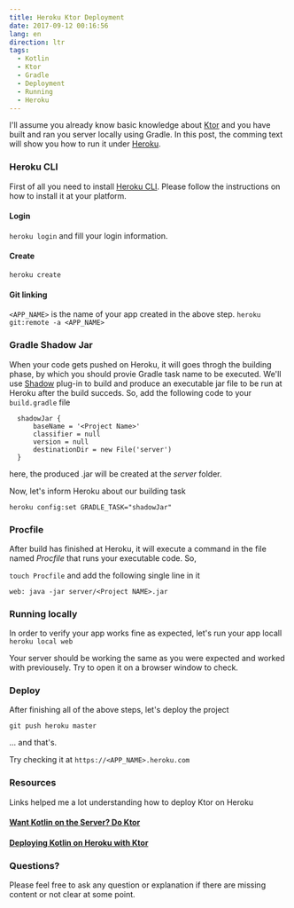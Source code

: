 ```yaml
---
title: Heroku Ktor Deployment
date: 2017-09-12 00:16:56
lang: en
direction: ltr
tags:
  - Kotlin
  - Ktor
  - Gradle
  - Deployment
  - Running
  - Heroku
---
```




I'll assume you already know basic knowledge about [Ktor](http://ktor.io) and you have built and ran you server locally using Gradle. In this post, the comming text will show you how to run it under [Heroku](https://heroku.com).


### Heroku CLI
First of all you need to install [Heroku CLI](https://devcenter.heroku.com/articles/heroku-cli). Please follow the instructions on how to install it at your platform.

#### Login
`heroku login`
and fill your login information.

#### Create 
`heroku create`

#### Git linking
`<APP_NAME>` is the name of your app created in the above step.
`heroku git:remote -a <APP_NAME>`


### Gradle Shadow Jar
When your code gets pushed on Heroku, it will goes throgh the building phase, by which you should provie Gradle task name to be executed. We'll use [Shadow](http://imperceptiblethoughts.com/shadow/) plug-in to build and produce an executable jar file to be run at Heroku after the build succeds. So, add the following code to your `build.gradle` file

```
  shadowJar {
      baseName = '<Project Name>'
      classifier = null
      version = null
      destinationDir = new File('server') 
  }
```
here, the produced .jar will be created at the _server_ folder.

Now, let's inform Heroku about our building task

`heroku config:set GRADLE_TASK="shadowJar"`

### Procfile
After build has finished at Heroku, it will execute a command in the file named _Procfile_ that runs your executable code. So, 

`touch Procfile` 
and add the following single line in it

`web: java -jar server/<Project NAME>.jar`


### Running locally
In order to verify your app works fine as expected, let's run your app locall
`heroku local web`

Your server should be working the same as you were expected and worked with previousely. Try to open it on a browser window to check.


### Deploy
After finishing all of the above steps, let's deploy the project 

`git push heroku master`

... and that's.

Try checking it at `https://<APP_NAME>.heroku.com`

### Resources
Links helped me a lot understanding how to deploy Ktor on Heroku
#### [Want Kotlin on the Server? Do Ktor](https://www.bignerdranch.com/blog/want-kotlin-on-the-server-do-ktor/)
#### [Deploying Kotlin on Heroku with Ktor](https://jkutner.github.io/2017/04/10/kotlin-heroku-ktor.html)


### Questions?

Please feel free to ask any question or explanation if there are missing content or not clear at some point.



